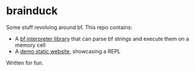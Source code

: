 # brainduck

Some stuff revolving around bf. This repo contains:

- A [bf interpreter library](./packages/brainduck-interpreter/) that can parse bf strings and execute them on a memory cell
- A [demo static website](./packages/brainduck-web), showcasing a REPL

Written for fun.
